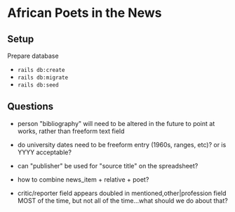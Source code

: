 # African Poets in the News

## Setup

Prepare database

- `rails db:create`
- `rails db:migrate`
- `rails db:seed`

## Questions

- person "bibliography" will need to be altered in the future to point at works, rather than freeform text field

- do university dates need to be freeform entry (1960s, ranges, etc)? or is YYYY acceptable?

- can "publisher" be used for "source title" on the spreadsheet?

- how to combine news_item + relative + poet?

- critic/reporter field appears doubled in mentioned,other|profession field MOST of the time, but not all of the time...what should we do about that?
